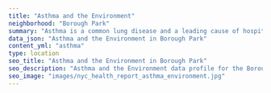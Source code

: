 ```yaml
---
title: "Asthma and the Environment"
neighborhood: "Borough Park"
summary: "Asthma is a common lung disease and a leading cause of hospitalizations for children under 15 years old. This report provides a summary of asthma indicators by neighborhood. It also describes housing and neighborhood characteristics that can make asthma worse."
data_json: "Asthma and the Environment in Borough Park"
content_yml: "asthma"
type: location
seo_title: "Asthma and the Environment in Borough Park"
seo_description: "Asthma and the Environment data profile for the Borough Park neighborhood of NYC."
seo_image: "images/nyc_health_report_asthma_environment.jpg"
---
```

